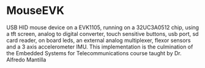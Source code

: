 # MouseEVK
USB HID mouse device on a EVK1105, running on a 32UC3A0512 chip, using a tft screen, analog to digital converter, touch sensitive buttons, usb port, sd card reader, on board leds, an external analog multiplexer, flexor sensors and a 3 axis accelerometer IMU. This implementation is the culmination of the Embedded Systems for Telecommunications course taught by Dr. Alfredo Mantilla
